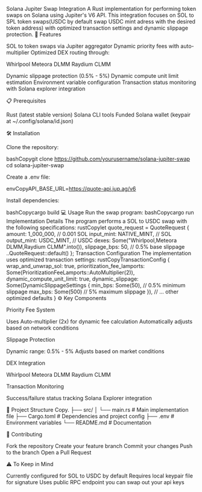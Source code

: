 Solana Jupiter Swap Integration
A Rust implementation for performing token swaps on Solana using Jupiter's V6 API. This integration focuses on SOL to SPL token swaps(USDC by default swap USDC mint adress with the desired token address) with optimized transaction settings and dynamic slippage protection.
🚀 Features

SOL to token swaps via Jupiter aggregator
Dynamic priority fees with auto-multiplier
Optimized DEX routing through:

Whirlpool
Meteora DLMM
Raydium CLMM


Dynamic slippage protection (0.5% - 5%)
Dynamic compute unit limit estimation
Environment variable configuration
Transaction status monitoring with Solana explorer integration

📋 Prerequisites

Rust (latest stable version)
Solana CLI tools
Funded Solana wallet (keypair at ~/.config/solana/id.json)

🛠️ Installation

Clone the repository:

bashCopygit clone https://github.com/yourusername/solana-jupiter-swap
cd solana-jupiter-swap

Create a .env file:

envCopyAPI_BASE_URL=https://quote-api.jup.ag/v6

Install dependencies:

bashCopycargo build
💻 Usage
Run the swap program:
bashCopycargo run
Implementation Details
The program performs a SOL to USDC swap with the following specifications:
rustCopylet quote_request = QuoteRequest {
    amount: 1_000_000,  // 0.001 SOL
    input_mint: NATIVE_MINT,  // SOL
    output_mint: USDC_MINT,   // USDC
    dexes: Some("Whirlpool,Meteora DLMM,Raydium CLMM".into()),
    slippage_bps: 50,         // 0.5% base slippage
    ..QuoteRequest::default()
};
Transaction Configuration
The implementation uses optimized transaction settings:
rustCopyTransactionConfig {
    wrap_and_unwrap_sol: true,
    prioritization_fee_lamports: Some(PrioritizationFeeLamports::AutoMultiplier(2)),
    dynamic_compute_unit_limit: true,
    dynamic_slippage: Some(DynamicSlippageSettings {
        min_bps: Some(50),   // 0.5% minimum slippage
        max_bps: Some(500)   // 5% maximum slippage
    }),
    // ... other optimized defaults
}
⚙️ Key Components

Priority Fee System

Uses Auto-multiplier (2x) for dynamic fee calculation
Automatically adjusts based on network conditions


Slippage Protection

Dynamic range: 0.5% - 5%
Adjusts based on market conditions


DEX Integration

Whirlpool
Meteora DLMM
Raydium CLMM


Transaction Monitoring

Success/failure status tracking
Solana Explorer integration




📁 Project Structure
Copy.
├── src/
│   └── main.rs           # Main implementation file
├── Cargo.toml            # Dependencies and project config
├── .env                  # Environment variables
└── README.md            # Documentation


🤝 Contributing

Fork the repository
Create your feature branch
Commit your changes
Push to the branch
Open a Pull Request

⚠️ To Keep in Mind

Currently configured for SOL to USDC by default
Requires local keypair file for signature 
Uses public RPC endpoint you can swap out your api keys 